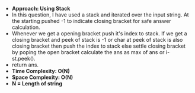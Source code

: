 * **Approach: Using Stack**
* In this question, I have used a stack and iterated over the input string. At the starting pushed -1 to indicate closing bracket for safe answer calculation.
* Whenever we get a opening bracket push it's index to stack. If we get a closing bracket and peek of stack is -1 or char at peek of stack is also closing bracket then push the index to stack else settle closing bracket by poping the open bracket calculate the ans as max of ans or i-st.peek().
* return ans.
​
* **Time Complexity: O(N)**
* **Space Complexity: O(N)**
* **N = Length of string**